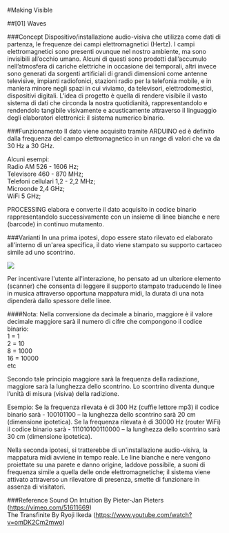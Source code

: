 #Making Visible

##[01] Waves

###Concept
Dispositivo/installazione audio-visiva che utilizza come dati di partenza, le frequenze dei campi elettromagnetici (Hertz).
I campi elettromagnetici sono presenti ovunque nel nostro ambiente, ma sono invisibili all’occhio umano. Alcuni di questi sono prodotti dall’accumulo nell’atmosfera di cariche elettriche in occasione dei temporali, altri invece sono generati da sorgenti artificiali di grandi dimensioni come antenne televisive, impianti radiofonici, stazioni radio per la telefonia mobile, e in maniera minore negli spazi in cui viviamo, da televisori, elettrodomestici, dispositivi digitali.
L’idea di progetto è quella di rendere visibile il vasto sistema di dati che circonda la nostra quotidianità, rappresentandolo e rendendolo tangibile visivamente e acusticamente attraverso il linguaggio  degli elaboratori elettronici: il sistema numerico binario.

###Funzionamento
Il dato viene acquisito tramite ARDUINO ed è definito dalla frequenza del campo elettromagnetico in un range di valori che va da 30 Hz a 30 GHz.

Alcuni esempi:<br>
Radio AM 526 - 1606 Hz;<br>
Televisore 460 - 870 MHz;<br>
Telefoni cellulari 1,2 - 2,2 MHz;<br>
Microonde 2,4 GHz;<br>
WiFi 5 GHz;<br>

PROCESSING elabora e converte il dato acquisito in codice binario rappresentandolo successivamente con un insieme di linee bianche e nere (barcode) in continuo mutamento. 

###Varianti
 In una prima ipotesi, dopo essere stato rilevato ed elaborato all'interno di un'area specifica, il dato viene stampato su supporto cartaceo simile ad uno scontrino.

![](http://i.imgur.com/UPRVlnD.jpg)

Per incentivare l'utente all'interazione, ho pensato ad un ulteriore elemento (scanner) che consenta di leggere il supporto stampato traducendo le linee in musica attraverso opportuna mappatura midi, la durata di una nota dipenderà dallo spessore delle linee. 

####Nota:
Nella conversione da decimale a binario, maggiore è il valore decimale maggiore sarà il numero di cifre che compongono il codice binario:<br>
1 = 1 <br>
2 = 10<br>
8 = 1000<br>
16 = 10000<br>
 etc

Secondo tale principio maggiore sarà la frequenza della radiazione, maggiore sarà la lunghezza dello scontrino. Lo scontrino diventa dunque l’unità di misura (visiva) della radizione. 

Esempio:
Se la frequenza rilevata è di 300 Hz (cuffie lettore mp3) il codice binario sarà - 100101100 – la lunghezza dello scontrino sarà 20 cm (dimensione ipotetica).
Se la frequenza rilevata è di 30000 Hz (router WiFi) il codice binario sarà - 111010100110000 – la lunghezza dello scontrino sarà 30 cm (dimensione ipotetica).

Nella seconda ipotesi, si tratterebbe di un'installazione audio-visiva, la mappatura midi avviene in tempo reale. Le line bianche e nere vengono proiettate su una parete e danno origine, laddove possibile, a suoni di frequenza simile a quella delle onde elettromagnetiche; il sistema viene attivato attraverso un rilevatore di presenza, smette di funzionare in assenza di visitatori.

###Reference
Sound On Intuition By Pieter-Jan Pieters (https://vimeo.com/51611669)<br>
The Transfinite By Ryoji Ikeda (https://www.youtube.com/watch?v=omDK2Cm2mwo)<br>


